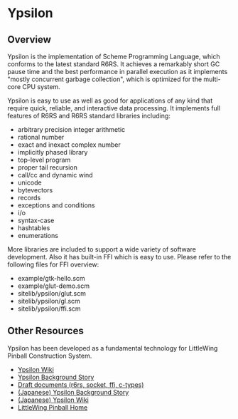 # Ypsilon

## Overview

Ypsilon is the implementation of Scheme Programming Language, which conforms to the latest standard R6RS. It achieves a remarkably short GC pause time and the best performance in parallel execution as it implements "mostly concurrent garbage collection", which is optimized for the multi-core CPU system.

Ypsilon is easy to use as well as good for applications of any kind that require quick, reliable, and interactive data processing. It implements full features of R6RS and R6RS standard libraries including:

* arbitrary precision integer arithmetic
* rational number
* exact and inexact complex number
* implicitly phased library
* top-level program
* proper tail recursion
* call/cc and dynamic wind
* unicode
* bytevectors
* records
* exceptions and conditions
* i/o
* syntax-case
* hashtables
* enumerations

More libraries are included to support a wide variety of software development. Also it has built-in FFI which is easy to use. Please refer to the following files for FFI overview:

* example/gtk-hello.scm
* example/glut-demo.scm
* sitelib/ypsilon/glut.scm
* sitelib/ypsilon/gl.scm
* sitelib/ypsilon/ffi.scm

## Other Resources

Ypsilon has been developed as a fundamental technology for LittleWing Pinball Construction System.

* [Ypsilon Wiki](http://www.littlewingpinball.net/mediawiki/index.php/Ypsilon)
* [Ypsilon Background Story](http://www.littlewingpinball.com/contents/en/ypsilon.html)
* [Draft documents (r6rs, socket, ffi, c-types)](http://www.littlewing.co.jp/ypsilon/doc-draft/)
* [(Japanese) Ypsilon Background Story](http://www.littlewingpinball.com/contents/ja/ypsilon.html)
* [(Japanese) Ypsilon Wiki](http://www.littlewingpinball.net/mediawiki-ja/index.php/Ypsilon)
* [LittleWing Pinball Home](http://www.littlewingpinball.com/)
